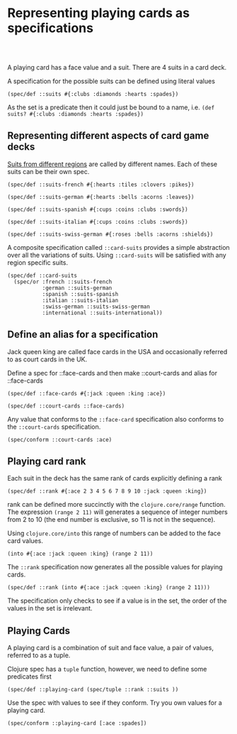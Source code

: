 # Representing playing cards as specifications
<!-- Klipse: Set namespace and require clojure spec -->
<pre class="hidden">
  <code class="lang-eval-clojure"
  data-preamble="(ns practicalli.card-game (:require [clojure.spec.alpha :as spec]))">
  </code>
</pre>


A playing card has a face value and a suit. There are 4 suits in a card deck.

A specification for the possible suits can be defined using literal values

```eval-clojure
(spec/def ::suits #{:clubs :diamonds :hearts :spades})
```

As the set is a predicate then it could just be bound to a name, i.e. `(def suits? #{:clubs :diamonds :hearts :spades})`


## Representing different aspects of card game decks
[Suits from different regions](https://en.wikipedia.org/wiki/Playing_card_suit) are called by different names.  Each of these suits can be their own spec.

```eval-clojure
(spec/def ::suits-french #{:hearts :tiles :clovers :pikes})
```

```eval-clojure
(spec/def ::suits-german #{:hearts :bells :acorns :leaves})
```

```eval-clojure
(spec/def ::suits-spanish #{:cups :coins :clubs :swords})
```

```eval-clojure
(spec/def ::suits-italian #{:cups :coins :clubs :swords})
```

```eval-clojure
(spec/def ::suits-swiss-german #{:roses :bells :acorns :shields})
```

A composite specification called `::card-suits` provides a simple abstraction over all the variations of suits.  Using `::card-suits` will be satisfied with any region specific suits.

```eval-clojure
(spec/def ::card-suits
  (spec/or :french ::suits-french
           :german ::suits-german
           :spanish ::suits-spanish
           :italian ::suits-italian
           :swiss-german ::suits-swiss-german
           :international ::suits-international))
```


<!-- TODO: check if a deck contains 4 suits -->
<!-- TODO: check if a deck is one of the regions above -->


## Define an alias for a specification
Jack queen king are called face cards in the USA and occasionally referred to as court cards in the UK.

Define a spec for ::face-cards and then make ::court-cards and alias for ::face-cards
```eval-clojure
(spec/def ::face-cards #{:jack :queen :king :ace})
```

```eval-clojure
(spec/def ::court-cards ::face-cards)
```

Any value that conforms to the `::face-card` specification also conforms to the `::court-cards` specification.
```eval-clojure
(spec/conform ::court-cards :ace)
```


## Playing card rank
Each suit in the deck has the same rank of cards explicitly defining a rank

```eval-clojure
(spec/def ::rank #{:ace 2 3 4 5 6 7 8 9 10 :jack :queen :king})
```

rank can be defined more succinctly with the `clojure.core/range` function.  The expression `(range 2 11)` will generates a sequence of integer numbers from 2 to 10 (the end number is exclusive, so 11 is not in the sequence).

Using `clojure.core/into` this range of numbers can be added to the face card values.

```eval-clojure
(into #{:ace :jack :queen :king} (range 2 11))
```

The `::rank` specification now generates all the possible values for playing cards.
```eval-clojure
(spec/def ::rank (into #{:ace :jack :queen :king} (range 2 11)))
```
The specification only checks to see if a value is in the set, the order of the values in the set is irrelevant.


## Playing Cards
A playing card is a combination of suit and face value, a pair of values, referred to as a tuple.

Clojure spec has a `tuple` function, however, we need to define some predicates first

```eval-clojure
(spec/def ::playing-card (spec/tuple ::rank ::suits ))
```

Use the spec with values to see if they conform.  Try you own values for a playing card.
```eval-clojure
(spec/conform ::playing-card [:ace :spades])
```
